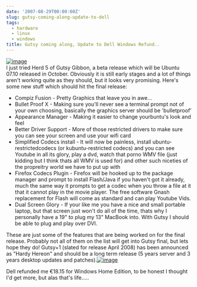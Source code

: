 ```yaml
---
date: '2007-08-29T00:00:00Z'
slug: gutsy-coming-along-update-to-dell
tags:
  - hardware
  - linux
  - windows
title: Gutsy coming along, Update to Dell Windows Refund..
---
```


[![image](http://www.ubuntu.com/themes/ubuntu07/images/ubuntulogo.png)](http://www.ubuntu.com/themes/ubuntu07/images/ubuntulogo.png)  
I
just tried Herd 5 of Gutsy Gibbon, a beta release which will be Ubuntu 07.10
released in October. Obviously it is still early stages and a lot of things
aren't working quite as they should, but it looks very promising. Here's some
new stuff which should hit the final release:

- Compiz Fusion - Pretty Graphics that leave you in awe...
- Bullet Proof X - Making sure you'll never see a terminal prompt not of your
  own choosing, basically the graphics server should be 'bulletproof'
- Appearance Manager - Making it easier to change yourbuntu's look and feel
- Better Driver Support - More of those restricted drivers to make sure you can
  see your screen and use your wifi card
- Simplified Codecs install - It will now be painless, install
  ubuntu-restrictedcodecs (or kubuntu-restricted codecs) and you can see Youtube
  in all its glory, play a dvd, watch that porno WMV file (just kidding but I
  think thats all WMV is used for) and other such niceties of the propreitry
  world we have to put up with
- Firefox Codecs Plugin - Firefox will be hooked up to the package manager and
  prompt to install Flash/Java if you haven't got it already, much the same way
  it prompts to get a codec when you throw a file at it that it cannot play in
  the movie player. The free software Gnash replacement for Flash will come as
  standard and can play Youtube Vids.
- Dual Screen Glory - If your like me you have a nice and small portable laptop,
  but that screen just won't do all of the time, thats why I personally have a
  19" to plug my 13" MacBook into. With Gutsy I should be able to plug and play
  over DVI.

These are just some of the features that are being worked on for the final
release. Probably not all of them on the list will get into Gutsy final, but
lets hope they do! Gutsy+1 (slated for release April 2008) has been announced as
"Hardy Hereon" and should be a long term release (5 years server and 3 years
desktop updates and
patches).[![image](http://blog.kir.com/archives/dell_logo2.jpg)](http://blog.kir.com/archives/dell_logo2.jpg)

Dell refunded me €18.15 for Windows Home Edition, to be honest I thought I'd get
more, but alas that's life.....
